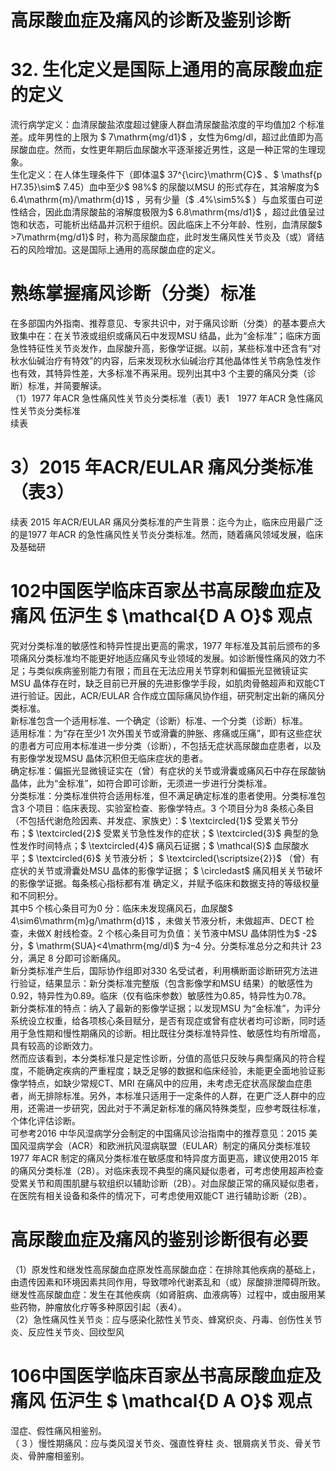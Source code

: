 # 高尿酸血症及痛风的诊断及鉴别诊断  
# 32. 生化定义是国际上通用的高尿酸血症的定义  
流行病学定义：血清尿酸盐浓度超过健康人群血清尿酸盐浓度的平均值加2 个标准差。成年男性的上限为 $ 7\mathrm{mg/d1}$    ，女性为6mg/dl，超过此值即为高尿酸血症。然而，女性更年期后血尿酸水平逐渐接近男性，这是一种正常的生理现象。  
生化定义：在人体生理条件下（即体温$ 37^{\circ}\mathrm{C}$    、$ \mathsf{p H7.35}\sim$ 7.45）血中至少$ 98\%$  的尿酸以MSU 的形式存在，其溶解度为$ 6.4\mathrm{m}/\mathrm{d}1$ ，另有少量（$ .4\%\sim5\%$ ）与血浆蛋白可逆性结合，因此血清尿酸盐的溶解度极限为$ 6.8\mathrm{ms/d1}$    ，超过此值呈过饱和状态，可能析出结晶并沉积于组织。因此临床上不分年龄、性别，血清尿酸$ >7\mathrm{mg/d1}$     时，称为高尿酸血症，此时发生痛风性关节炎及（或）肾结石的风险增加。这是国际上通用的高尿酸血症的定义。  
#  熟练掌握痛风诊断（分类）标准  
在多部国内外指南、推荐意见、专家共识中，对于痛风诊断（分类）的基本要点大致集中在：在关节液或组织或痛风石中发现MSU 结晶，此为“金标准”；临床方面急性特征性关节炎发作，血尿酸升高，影像学证据。以前，某些标准中还含有“对秋水仙碱治疗有特效”的内容，后来发现秋水仙碱治疗其他晶体性关节病急性发作也有效，其特异性差，大多标准不再采用。现列出其中3 个主要的痛风分类（诊断）标准，并简要解读。  
（1）1977 年ACR 急性痛风性关节炎分类标准（表1）表1　1977 年ACR 急性痛风性关节炎分类标准  
续表
# 3）2015 年ACR/EULAR 痛风分类标准（表3）  
续表
2015 年ACR/EULAR 痛风分类标准的产生背景：迄今为止，临床应用最广泛的是1977 年ACR 的急性痛风性关节炎分类标准。然而，随着痛风领域发展，临床及基础研  
# 102中国医学临床百家丛书高尿酸血症及痛风 伍沪生 $ \mathcal{D A O}$    观点  
究对分类标准的敏感性和特异性提出更高的需求，1977 年标准及其前后颁布的多项痛风分类标准均不能更好地适应痛风专业领域的发展。如诊断慢性痛风的效力不足；与类似疾病鉴别能力有限；而且在无法应用关节穿刺和偏振光显微镜证实MSU 晶体存在时，缺乏目前已开展的先进影像学手段，如肌肉骨骼超声和双能CT 进行验证。因此，ACR/EULAR 合作成立国际痛风协作组，研究制定出新的痛风分类标准。  
新标准包含一个适用标准、一个确定（诊断）标准、一个分类（诊断）标准。  
适用标准：为“存在至少1 次外围关节或滑囊的肿胀、疼痛或压痛”，即有这些症状的患者方可应用本标准进一步分类（诊断），不包括无症状高尿酸血症患者，以及有影像学发现MSU 晶体沉积但无临床症状的患者。  
确定标准：偏振光显微镜证实在（曾）有症状的关节或滑囊或痛风石中存在尿酸钠晶体，此为“金标准”，如符合即可诊断，无须进一步进行分类标准。  
分类标准：分类标准供符合适用标准，但不满足确定标准的患者使用。分类标准包含3 个项目：临床表现、实验室检查、影像学特点。3 个项目分为8 条核心条目（不包括代谢危险因素、并发症、家族史）：$ \textcircled{1}$    受累关节分  
布；$ \textcircled{2}$    受累关节急性发作的症状；$ \textcircled{3}$    典型的急性发作时间特点；$ \textcircled{4}$    痛风石证据；$ \mathcal{S}$    血尿酸水平；$ \textcircled{6}$    关节液分析； 
$ \textcircled{\scriptsize{2}}$    （曾）有症状的关节或滑囊处MSU 晶体的影像学证据；
$ \circledast$  痛风相关关节破坏的影像学证据。每条核心指标都有准 确定义，并赋予临床和数据支持的等级权量和不同积分。  
其中5 个核心条目可为0 分：临床未发现痛风石，血尿酸$ 4\sim6\mathrm{m}g/\mathrm{d}1$ ，未做关节液分析，未做超声、DECT 检查，未做X 射线检查。2 个核心条目可为负值：关节液中MSU 晶体阴性为$ -2$  分，$ \mathrm{SUA}<4\mathrm{mg/dl}$     为–4 分。分类标准总分之和共计 23  分，满足 8  分即可诊断痛风。  
新分类标准产生后，国际协作组即对330 名受试者，利用横断面诊断研究方法进行验证，结果显示：新分类标准完整版（包含影像学和MSU 结果）的敏感性为0.92，特异性为0.89。临床（仅有临床参数）敏感性为0.85，特异性为0.78。  
新分类标准的特点：纳入了最新的影像学证据；以发现MSU 为“金标准”，为评分系统设立权重，给各项核心条目赋分，是否有现症或曾有症状者均可诊断，同时适用于急性期和慢性期痛风的诊断。相比既往分类标准特异性、敏感性均有所增高，具有较高的诊断效力。  
然而应该看到，本分类标准只是定性诊断，分值的高低只反映与典型痛风的符合程度，不能确定疾病的严重程度；缺乏足够的数据和临床经验，未能更全面地验证影像学特点，如缺少常规CT、MRI 在痛风中的应用，未考虑无症状高尿酸血症患者，尚无排除标准。另外，本标准只适用于一定条件的人群，在更广泛人群中的应用，还需进一步研究，因此对于不满足新标准的痛风特殊类型，应参考既往标准，个体化评估诊断。  
可参考2016 中华风湿病学分会制定的中国痛风诊治指南中的推荐意见：2015 美国风湿病学会（ACR）和欧洲抗风湿病联盟（EULAR）制定的痛风分类标准较1977 年ACR 制定的痛风分类标准在敏感度和特异度方面更高，建议使用2015 年的痛风分类标准（2B）。对临床表现不典型的痛风疑似患者，可考虑使用超声检查受累关节和周围肌腱与软组织以辅助诊断（2B）。对血尿酸正常的痛风疑似患者，在医院有相关设备和条件的情况下，可考虑使用双能CT 进行辅助诊断（2B）。  
#  高尿酸血症及痛风的鉴别诊断很有必要  
（1）原发性和继发性高尿酸血症原发性高尿酸血症：在排除其他疾病的基础上，由遗传因素和环境因素共同作用，导致嘌呤代谢紊乱和（或）尿酸排泄障碍所致。  
继发性高尿酸血症：发生在其他疾病（如肾脏病、血液病等）过程中，或由服用某些药物，肿瘤放化疗等多种原因引起（表4）。  
（2）急性痛风性关节炎：应与感染化脓性关节炎、蜂窝织炎、丹毒、创伤性关节炎、反应性关节炎、回纹型风  
# 106中国医学临床百家丛书高尿酸血症及痛风 伍沪生 $ \mathcal{D A O}$    观点  
湿症、假性痛风相鉴别。  
（ 3 ）慢性期痛风：应与类风湿关节炎、强直性脊柱 炎、银屑病关节炎、骨关节炎、骨肿瘤相鉴别。  